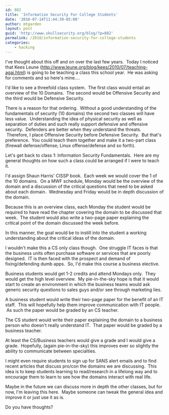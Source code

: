 ```yaml
---
id: 882
title: 'Information Security For College Students'
date: '2010-07-14T11:44:39-05:00'
author: mtgarden
layout: post
guid: 'http://www.skullsecurity.org/blog/?p=882'
permalink: /2010/information-security-for-college-students
categories:
    - hacking
---
```


I've thought about this off and on over the last few years.  Today I noticed that Kees Leune (<a title="post" href="http://www.leune.org/blog/kees/2010/07/teaching-agai.html" target="_blank">http://www.leune.org/blog/kees/2010/07/teaching-agai.html</a>) is going to be teaching a class this school year.  He was asking for comments and so here's mine....

I'd like to see a threefold class system.  The first class would entail an overview of the 10 Domains.  The second would be Offensive Security and the third would be Defensive Security.

There is a reason for that ordering.  Without a good understanding of the fundamentals of security (10 domains) the second two classes will have less value.  Understanding the idea of physical security as well as separation of duties and such really support defensive and offensive security.  Defenders are better when they understand the threats.  Therefore, I place Offensive Security before Defensive Security.  But that's preference.  You could teach them together and make it a two-part class (firewall defense/offense; Linux offense/defense and so forth).
<!--more-->
Let's get back to class 1: Information Security Fundamentals.  Here are my general thoughts on how such a class could be arranged if I were to teach it.

I'd assign Shaun Harris' CISSP book.  Each week we would cover the 1 of the 10 domains.  On a MWF schedule, Monday would be the overview of the domain and a discussion of the critical questions that need to be asked about each domain.  Wednesday and Friday would be in depth discussion of the domain.

Because this is an overview class, each Monday the student would be required to have read the chapter covering the domain to be discussed that week.  The student would also write a two-page paper explaining the critical point of the domain discussed the week before.

In this manner, the goal would be to instill into the student a working understanding about the critical ideas of the domain.

I wouldn't make this a CS only class though.  One struggle IT faces is that the business units often purchase software or services that are poorly designed.  IT is then faced with the prospect and demand of fixing/defending dumb apps.  So, I'd make this course a business elective.

Business students would get 1-2 credits and attend Mondays only.  They would get the high level overview.  My pie-in-the-sky hope is that it would start to create an environment in which the business teams would ask generic security questions to sales guys and/or see through marketing lies.

A business student would write their two-page paper for the benefit of an IT staff.  This will hopefully help them improve communication with IT people.  As such the paper would be graded by an CS teacher.

The CS student would write their paper explaining the domain to a business person who doesn't really understand IT.  That paper would be graded by a business teacher.

At least the CS/Business teachers would give a grade and I would give a grade.  Hopefully, (again pie-in-the-sky) this improves ever so slightly the ability to communicate between specialties.

I might even require students to sign up for SANS alert emails and to find recent articles that discuss pro/con the domains we are discussing.  This idea is to keep students learning to read/research in a lifelong way and to encourage them to learn to see how the domains interact with real life.

Maybe in the future we can discuss more in depth the other classes, but for now, I'm leaving this here.  Maybe someone can tweak the general idea and improve it or just use it as is.

Do you have thoughts?